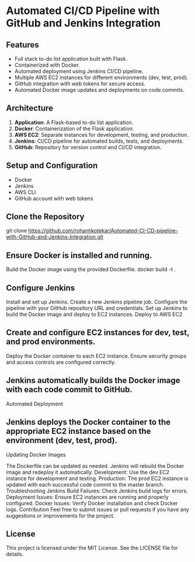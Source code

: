 # Automated CI/CD Pipeline with GitHub and Jenkins Integration
## Features

- Full stack to-do list application built with Flask.
- Containerized with Docker.
- Automated deployment using Jenkins CI/CD pipeline.
- Multiple AWS EC2 instances for different environments (dev, test, prod).
- GitHub integration with web tokens for secure access.
- Automated Docker image updates and deployments on code commits.

## Architecture

1. **Application**: A Flask-based to-do list application.
2. **Docker**: Containerization of the Flask application.
3. **AWS EC2**: Separate instances for development, testing, and production.
4. **Jenkins**: CI/CD pipeline for automated builds, tests, and deployments.
5. **GitHub**: Repository for version control and CI/CD integration.

## Setup and Configuration
- Docker
- Jenkins
- AWS CLI
- GitHub account with web tokens

## Clone the Repository
   git clone https://github.com/rohantikotekar/Automated-CI-CD-pipeline-with-GitHub-and-Jenkins-Integration.git

##  Ensure Docker is installed and running.
Build the Docker image using the provided Dockerfile.
docker build -t <image-name> .

## Configure Jenkins
Install and set up Jenkins.
Create a new Jenkins pipeline job.
Configure the pipeline with your GitHub repository URL and credentials.
Set up Jenkins to build the Docker image and deploy to EC2 instances.
Deploy to AWS EC2

## Create and configure EC2 instances for dev, test, and prod environments.
Deploy the Docker container to each EC2 instance.
Ensure security groups and access controls are configured correctly.

## Jenkins automatically builds the Docker image with each code commit to GitHub.
Automated Deployment

## Jenkins deploys the Docker container to the appropriate EC2 instance based on the environment (dev, test, prod).
Updating Docker Images

The Dockerfile can be updated as needed. Jenkins will rebuild the Docker image and redeploy it automatically.
Development: Use the dev EC2 instance for development and testing.
Production: The prod EC2 instance is updated with each successful code commit to the master branch.
Troubleshooting
Jenkins Build Failures: Check Jenkins build logs for errors.
Deployment Issues: Ensure EC2 instances are running and properly configured.
Docker Issues: Verify Docker installation and check Docker logs.
Contribution
Feel free to submit issues or pull requests if you have any suggestions or improvements for the project.

## License
This project is licensed under the MIT License. See the LICENSE file for details.

